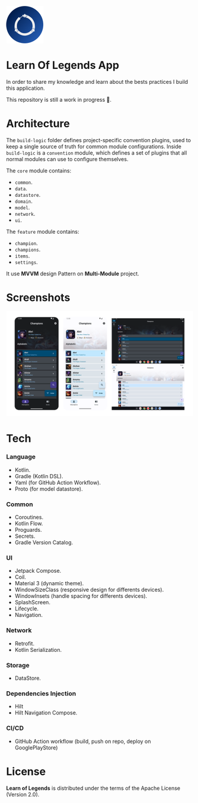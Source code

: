 <img src="docs/logo.png" alt="drawing" width="100"/>

Learn Of Legends App 
====================

In order to share my knowledge and learn about the bests practices I build this application.

This repository is still a work in progress 🚧.

# Architecture

The `build-logic` folder defines project-specific convention plugins, used to keep a single
source of truth for common module configurations.
Inside `build-logic` is a `convention` module, which defines a set of plugins that all normal
modules can use to configure themselves.

The `core` module contains:
- `common`.
- `data`.
- `datastore`.
- `domain`.
- `model`.
- `network`.
- `ui`.

The `feature` module contains:
- `champion`.
- `champions`.
- `items`.
- `settings`.

It use **MVVM** design Pattern on **Multi-Module** project.

# Screenshots
![Screenshots of LearnOfLegends](docs/screenshots.png "Screenshot showing UI on mobile and tablet")


# Tech

### Language
- Kotlin.
- Gradle (Kotlin DSL).
- Yaml (for GitHub Action Workflow).
- Proto (for model datastore).

### Common
- Coroutines.
- Kotlin Flow.
- Proguards.
- Secrets.
- Gradle Version Catalog.

### UI
- Jetpack Compose.
- Coil.
- Material 3 (dynamic theme).
- WindowSizeClass (responsive design for differents devices).
- WindowInsets (handle spacing for differents devices).
- SplashScreen.
- Lifecycle.
- Navigation.

### Network
- Retrofit.
- Kotlin Serialization.

### Storage
- DataStore.

### Dependencies Injection
- Hilt
- Hilt Navigation Compose.

### CI/CD
- GitHub Action workflow (build, push on repo, deploy on GooglePlayStore)

# License

**Learn of Legends** is distributed under the terms of the Apache License (Version 2.0).
